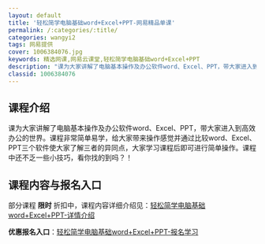 ```yaml
---
layout: default
title: '轻松简学电脑基础word+Excel+PPT-网易精品单课'
permalink: /:categories/:title/
categories: wangyi2
tags: 网易提供
cover: 1006384076.jpg
keywords: 精选网课,网易云课堂,轻松简学电脑基础word+Excel+PPT
description: "课为大家讲解了电脑基本操作及办公软件word、Excel、PPT，带大家进入到高效办公的世界。课程非常简单易学，给大家带来操作感觉并通过比较word、Excel、PPT三个软件使大家了解三者"
classid: 1006384076
---
```


## 课程介绍

课为大家讲解了电脑基本操作及办公软件word、Excel、PPT，带大家进入到高效办公的世界。课程非常简单易学，给大家带来操作感觉并通过比较word、Excel、PPT三个软件使大家了解三者的异同点，大家学习课程后即可进行简单操作。课程中还不乏一些小技巧，看你找的到吗？！

## 课程内容与报名入口

部分课程 **限时** 折扣中，课程内容详细介绍见：[轻松简学电脑基础word+Excel+PPT-详情介绍](https://study.163.com/course/introduction/1006384076.htm?share=1&shareId=1025206652&utm_campaign=share&utm_medium=iphoneShare&utm_source=&utm_u=1025206652)

**优惠报名入口**：[轻松简学电脑基础word+Excel+PPT-报名学习](https://study.163.com/course/introduction/1006384076.htm?share=1&shareId=1025206652&utm_campaign=share&utm_medium=iphoneShare&utm_source=&utm_u=1025206652)

